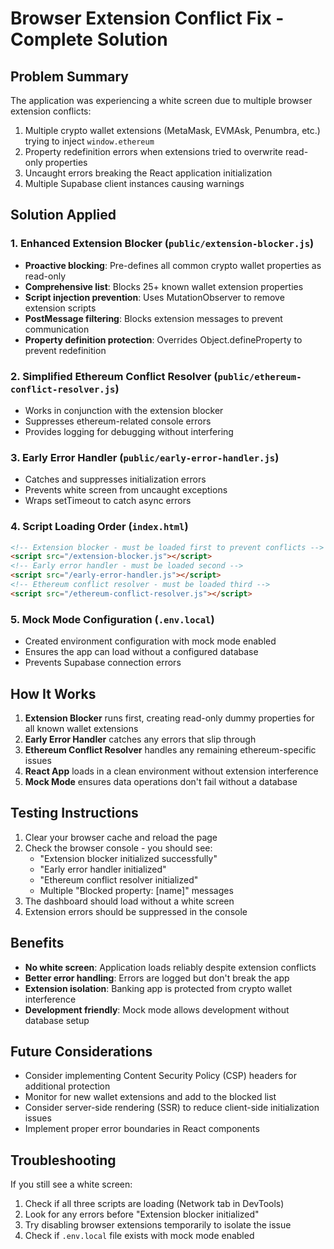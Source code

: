 # Browser Extension Conflict Fix - Complete Solution

## Problem Summary
The application was experiencing a white screen due to multiple browser extension conflicts:
1. Multiple crypto wallet extensions (MetaMask, EVMAsk, Penumbra, etc.) trying to inject `window.ethereum`
2. Property redefinition errors when extensions tried to overwrite read-only properties
3. Uncaught errors breaking the React application initialization
4. Multiple Supabase client instances causing warnings

## Solution Applied

### 1. Enhanced Extension Blocker (`public/extension-blocker.js`)
- **Proactive blocking**: Pre-defines all common crypto wallet properties as read-only
- **Comprehensive list**: Blocks 25+ known wallet extension properties
- **Script injection prevention**: Uses MutationObserver to remove extension scripts
- **PostMessage filtering**: Blocks extension messages to prevent communication
- **Property definition protection**: Overrides Object.defineProperty to prevent redefinition

### 2. Simplified Ethereum Conflict Resolver (`public/ethereum-conflict-resolver.js`)
- Works in conjunction with the extension blocker
- Suppresses ethereum-related console errors
- Provides logging for debugging without interfering

### 3. Early Error Handler (`public/early-error-handler.js`)
- Catches and suppresses initialization errors
- Prevents white screen from uncaught exceptions
- Wraps setTimeout to catch async errors

### 4. Script Loading Order (`index.html`)
```html
<!-- Extension blocker - must be loaded first to prevent conflicts -->
<script src="/extension-blocker.js"></script>
<!-- Early error handler - must be loaded second -->
<script src="/early-error-handler.js"></script>
<!-- Ethereum conflict resolver - must be loaded third -->
<script src="/ethereum-conflict-resolver.js"></script>
```

### 5. Mock Mode Configuration (`.env.local`)
- Created environment configuration with mock mode enabled
- Ensures the app can load without a configured database
- Prevents Supabase connection errors

## How It Works

1. **Extension Blocker** runs first, creating read-only dummy properties for all known wallet extensions
2. **Early Error Handler** catches any errors that slip through
3. **Ethereum Conflict Resolver** handles any remaining ethereum-specific issues
4. **React App** loads in a clean environment without extension interference
5. **Mock Mode** ensures data operations don't fail without a database

## Testing Instructions

1. Clear your browser cache and reload the page
2. Check the browser console - you should see:
   - "Extension blocker initialized successfully"
   - "Early error handler initialized"
   - "Ethereum conflict resolver initialized"
   - Multiple "Blocked property: [name]" messages
3. The dashboard should load without a white screen
4. Extension errors should be suppressed in the console

## Benefits

- **No white screen**: Application loads reliably despite extension conflicts
- **Better error handling**: Errors are logged but don't break the app
- **Extension isolation**: Banking app is protected from crypto wallet interference
- **Development friendly**: Mock mode allows development without database setup

## Future Considerations

- Consider implementing Content Security Policy (CSP) headers for additional protection
- Monitor for new wallet extensions and add to the blocked list
- Consider server-side rendering (SSR) to reduce client-side initialization issues
- Implement proper error boundaries in React components

## Troubleshooting

If you still see a white screen:
1. Check if all three scripts are loading (Network tab in DevTools)
2. Look for any errors before "Extension blocker initialized"
3. Try disabling browser extensions temporarily to isolate the issue
4. Check if `.env.local` file exists with mock mode enabled